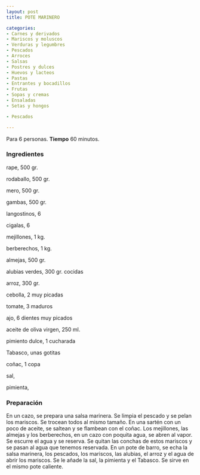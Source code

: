 ```yaml
---
layout: post
title: POTE MARINERO

categories:
- Carnes y derivados
- Mariscos y moluscos
- Verduras y legumbres
- Pescados
- Arroces
- Salsas
- Postres y dulces
- Huevos y lacteos
- Pastas
- Entrantes y bocadillos
- Frutas
- Sopas y cremas
- Ensaladas
- Setas y hongos

- Pescados

---
```

Para 6 personas.
<b>Tiempo</b> 60 minutos.

<h3>Ingredientes</h3>

rape, 500 gr.

rodaballo, 500 gr.

mero, 500 gr.

gambas, 500 gr.

langostinos, 6

cigalas, 6

mejillones, 1 kg.

berberechos, 1 kg.

almejas, 500 gr.

alubias verdes, 300 gr. cocidas

arroz, 300 gr.

cebolla, 2 muy picadas

tomate, 3 maduros

ajo, 6 dientes muy picados

aceite de oliva virgen, 250 ml.

pimiento dulce, 1 cucharada

Tabasco, unas gotitas

coñac, 1 copa

sal,

pimienta,

<h3>Preparación</h3>

En un cazo, se prepara una salsa marinera. Se limpia el pescado y se pelan los mariscos. Se trocean todos al mismo tamaño. En una sartén con un poco de aceite, se saltean y se flambean con el coñac. Los mejillones, las almejas y los berberechos, en un cazo con poquita agua, se abren al vapor. Se escurre el agua y se reserva. Se quitan las conchas de estos mariscos y se pasan al agua que tenemos reservada. En un pote de barro, se echa la salsa marinera, los pescados, los mariscos, las alubias, el arroz y el agua de abrir los mariscos. Se le añade la sal, la pimienta y el Tabasco. Se sirve en el mismo pote caliente.


